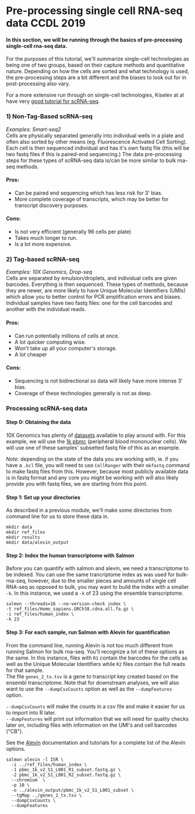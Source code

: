 # Pre-processing single cell RNA-seq data **CCDL 2019**

#### In this section, we will be running through the basics of pre-processing single-cell rna-seq data. 

For the purposes of this tutorial, we'll summarize single-cell technologies as 
being one of two groups, based on their capture methods and quantitative nature.
Depending on how the cells are sorted and what technology is used, the pre-processing steps are a bit different and the biases to look out for in post-processing also vary. 

For a more extensive run through on single-cell technologies, 
Kiselev at al have very [good tutorial for scRNA-seq](https://hemberg-lab.github.io/scRNA.seq.course/introduction-to-single-cell-rna-seq.html#experimental-methods). 
  
### 1) Non-Tag-Based scRNA-seq
*Examples: Smart-seq2*  
Cells are physically separated generally into individual wells in a plate and 
often also sorted by other means (eg. Fluorescence Activated Cell Sorting). 
Each cell is then sequenced individual and has it's own fastq file (this will be two fastq files if this is paired-end sequencing.) 
The data pre-processing steps for these types of scRNA-seq data is/can be more similar to 
bulk rna-seq methods.

#### Pros:  
- Can be paired end sequencing which has less risk for 3' bias.  
- More complete coverage of transcripts, which may be better for transcript 
discovery purposes.   
  
#### Cons:  
- Is not very efficient (generally 96 cells per plate)  
- Takes much longer to run.  
- Is a lot more expensive.  
  
### 2) Tag-based scRNA-seq
*Examples: 10X Genomics, Drop-seq*  
Cells are separated by emulsion/droplets, and individual cells are given barcodes. 
Everything is then sequenced. 
These types of methods, because they are newer, are more likely to have Unique 
Molecular Identifiers (UMIs) which allow you to better control for PCR amplification errors and biases.
Individual samples have two fastq files: one for the cell barcodes
and another with the individual reads. 

#### Pros:  
- Can run potentially millions of cells at once.   
- A lot quicker computing wise.  
- Won't take up all your computer's storage.  
- A lot cheaper  
  
#### Cons:  
- Sequencing is not bidirectional so data will likely have more intense 3' bias.  
- Coverage of these technologies generally is not as deep.  

### Processing scRNA-seq data

#### Step 0: Obtaining the data
10X Genomics has plenty of [datasets](https://support.10xgenomics.com/single-cell-gene-expression/datasets) 
available to play around with. 
For this example, we will use the [1k pbmc](https://support.10xgenomics.com/single-cell-gene-expression/datasets/3.0.0/pbmc_1k_v2) 
(peripheral blood mononuclear cells). 
We will use one of these samples' subsetted fastq file of this as an example.  
  
*Note*: depending on the state of the data you are working with, ie. if you have 
a `.bcl` file, you will need to use `CellRanger` with their `mkfastq` command to 
make fastq files from this.
However, because most publicly available data is in fastq format and any
core you might be working with will also likely provide you with fastq files, 
we are starting from this point.  

#### Step 1: Set up your directories
As described in a previous module, we'll make some directories from command line
for us to store these data in. 
``` 
mkdir data
mkdir ref_files
mkdir results
mkdir data/alevin_output
```

#### Step 2: Index the human transcriptome with Salmon
Before you can quantify with salmon and alevin, we need a transcriptome to be indexed.
You can use the same trancriptome index as was used for bulk-rna-seq, however,
due to the smaller pieces and amounts of single cell RNA-seq as opposed to bulk, 
you may want to build the index with a smaller `-k`. 
In this instance, we used a `-k` of 23 using the ensemble transcriptome. 
```
salmon --threads=16 --no-version-check index \
-t ref_files/Homo_sapiens.GRCh38.cdna.all.fa.gz \
-i ref_files/human_index \
-k 23
```

#### Step 3: For each sample, run Salmon with Alevin for quantification
From the command line, running Alevin is not too much different from running 
Salmon for bulk rna-seq. You'll recognize a lot of these options as the same.
In this instance, files with `R1` contain the barcodes for the cells as well as 
the Unique Molecular Identifiers while `R2` files contain the full reads for that sample.  
The file `genes_2_tx.tsv` is a gene to transcript key created based on the ensembl transcriptome. 
Note that for downstream analyses, we will also want to use the `--dumpCsvCounts` option 
as well as the `--dumpFeatures` option. 
  
`--dumpCsvCounts` will make the counts in a csv file and make it easier for us to 
import into R later.  
`--dumpFeatures` will print out information that we will need for quality checks
later on, including files with information on the UMI's and cell barcodes ("CB").  
  
See the [Alevin](https://salmon.readthedocs.io/en/latest/alevin.html) 
documentation and tutorials for a complete list of the Alevin options.  

```
salmon alevin -l ISR \
  -i ../ref_files/human_index \
  -1 pbmc_1k_v2_S1_L001_R1_subset.fastq.gz \
  -2 pbmc_1k_v2_S1_L001_R2_subset.fastq.gz \
  --chromium  \
  -p 10 \
  -o ../alevin_output/pbmc_1k_v2_S1_L001_subset \
  --tgMap ../genes_2_tx.tsv \
  --dumpCsvCounts \
  --dumpFeatures
```
